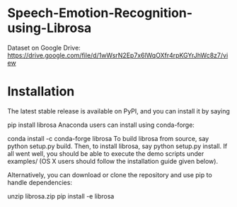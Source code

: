 # Speech-Emotion-Recognition-using-Librosa

Dataset on Google Drive: https://drive.google.com/file/d/1wWsrN2Ep7x6lWqOXfr4rpKGYrJhWc8z7/view

# Installation
The latest stable release is available on PyPI, and you can install it by saying

pip install librosa
Anaconda users can install using conda-forge:

conda install -c conda-forge librosa
To build librosa from source, say python setup.py build. Then, to install librosa, say python setup.py install. If all went well, you should be able to execute the demo scripts under examples/ (OS X users should follow the installation guide given below).

Alternatively, you can download or clone the repository and use pip to handle dependencies:

unzip librosa.zip
pip install -e librosa
